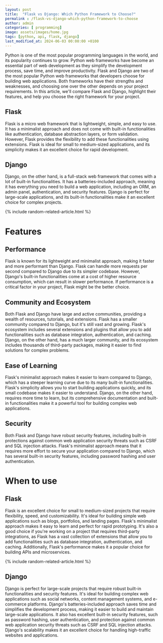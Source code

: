 ```yaml
---
layout: post
title:  "Flask vs Django: Which Python Framework to Choose?"
permalink : /flask-vs-django-which-python-framework-to-choose
author: admin
categories: [ programming]
image: assets/images/home.jpg
tags: [python, api, flask, django]
last_modified_at: 2024-06-03 00:00:00 +0100
---
```



Python is one of the most popular programming languages in the world, and its popularity continues to grow. Python web frameworks have become an essential part of web development as they simplify the development process, save time, and improve productivity. Flask and Django are two of the most popular Python web frameworks that developers choose for building web applications. Both frameworks have their strengths and weaknesses, and choosing one over the other depends on your project requirements. In this article, we'll compare Flask and Django, highlight their features, and help you choose the right framework for your project.

## Flask
Flask is a micro web framework that is lightweight, simple, and easy to use. It has a minimalist approach and does not come with built-in functionalities like authentication, database abstraction layers, or form validation. However, Flask provides the flexibility to add these functionalities using extensions. Flask is ideal for small to medium-sized applications, and its simplicity makes it an excellent choice for rapid development.

## Django
Django, on the other hand, is a full-stack web framework that comes with a lot of built-in functionalities. It has a batteries-included approach, meaning it has everything you need to build a web application, including an ORM, an admin panel, authentication, and security features. Django is perfect for large-scale applications, and its built-in functionalities make it an excellent choice for complex projects.

{% include random-related-article.html %}

# Features
## Performance
Flask is known for its lightweight and minimalist approach, making it faster and more performant than Django. Flask can handle more requests per second compared to Django due to its simpler codebase. However, Django's built-in functionalities come at a cost of higher resource consumption, which can result in slower performance. If performance is a critical factor in your project, Flask might be the better choice.

## Community and Ecosystem
Both Flask and Django have large and active communities, providing a wealth of resources, tutorials, and extensions. Flask has a smaller community compared to Django, but it's still vast and growing. Flask's ecosystem includes several extensions and plugins that allow you to add functionalities such as database integration, authentication, and caching. Django, on the other hand, has a much larger community, and its ecosystem includes thousands of third-party packages, making it easier to find solutions for complex problems.

## Ease of Learning
Flask's minimalist approach makes it easier to learn compared to Django, which has a steeper learning curve due to its many built-in functionalities. Flask's simplicity allows you to start building applications quickly, and its small codebase makes it easier to understand. Django, on the other hand, requires more time to learn, but its comprehensive documentation and built-in functionalities make it a powerful tool for building complex web applications.

## Security
Both Flask and Django have robust security features, including built-in protections against common web application security threats such as CSRF and SQL injection attacks. Flask's minimalist approach means that it requires more effort to secure your application compared to Django, which has several built-in security features, including password hashing and user authentication.

# When to use
## Flask
Flask is an excellent choice for small to medium-sized projects that require flexibility, speed, and customizability. It's ideal for building simple web applications such as blogs, portfolios, and landing pages. Flask's minimalist approach makes it easy to learn and perfect for rapid prototyping. It's also a good choice if you're working on a project that requires third-party integrations, as Flask has a vast collection of extensions that allow you to add functionalities such as database integration, authentication, and caching. Additionally, Flask's performance makes it a popular choice for building APIs and microservices.

{% include random-related-article.html %}

## Django
Django is perfect for large-scale projects that require robust built-in functionalities and security features. It's ideal for building complex web applications such as social networks, content management systems, and e-commerce platforms. Django's batteries-included approach saves time and simplifies the development process, making it easier to build and maintain large-scale applications. It also has excellent built-in security features, such as password hashing, user authentication, and protection against common web application security threats such as CSRF and SQL injection attacks. Django's scalability makes it an excellent choice for handling high-traffic websites and applications.
